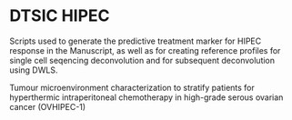 # DTSIC HIPEC

Scripts used to generate the predictive treatment marker for HIPEC response in the Manuscript, as well as for creating reference profiles for single cell seqencing deconvolution and for subsequent deconvolution using DWLS. 

Tumour microenvironment characterization to stratify patients for hyperthermic intraperitoneal chemotherapy in high-grade serous ovarian cancer (OVHIPEC-1)
